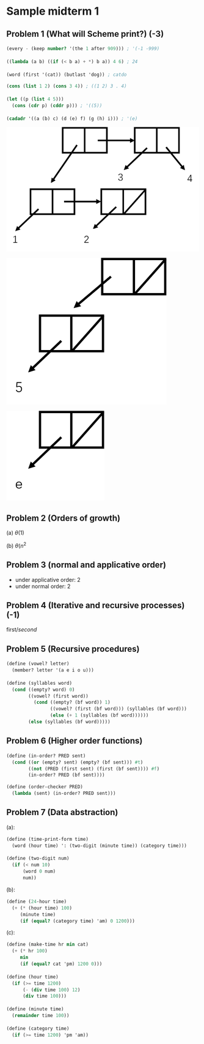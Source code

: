 # Sample midterm 1

## Problem 1 (What will Scheme print?) (-3)

```Scheme
(every - (keep number? '(the 1 after 909))) ; '(-1 -999)

((lambda (a b) ((if (< b a) + *) b a)) 4 6) ; 24

(word (first '(cat)) (butlast 'dog)) ; catdo
```

```Scheme
(cons (list 1 2) (cons 3 4)) ; ((1 2) 3 . 4)

(let ((p (list 4 5)))
  (cons (cdr p) (cddr p))) ; '((5))

(cadadr '((a (b) c) (d (e) f) (g (h) i))) ; '(e)
```

![problem1-1](images/problem1-1.png)

![problem1-2](images/problem1-2.png)

![problem1-3](images/problem1-3.png)

## Problem 2 (Orders of growth)

(a) $\theta(1)$

(b) $\theta(n^2$

## Problem 3 (normal and applicative order)

- under applicative order: 2
- under normal order: 2

## Problem 4 (Iterative and recursive processes) (-1)

first/_second_

## Problem 5 (Recursive procedures)

```Scheme
(define (vowel? letter)
  (member? letter '(a e i o u)))

(define (syllables word)
  (cond ((empty? word) 0)
        ((vowel? (first word))
          (cond ((empty? (bf word)) 1)
                ((vowel? (first (bf word))) (syllables (bf word)))
                (else (+ 1 (syllables (bf word))))))
        (else (syllables (bf word)))))
```

## Problem 6 (Higher order functions)

```Scheme
(define (in-order? PRED sent)
  (cond ((or (empty? sent) (empty? (bf sent))) #t)
        ((not (PRED (first sent) (first (bf sent)))) #f)
        (in-order? PRED (bf sent))))
```

```Scheme
(define (order-checker PRED)
  (lambda (sent) (in-order? PRED sent)))
```

## Problem 7 (Data abstraction)

(a):

```Scheme
(define (time-print-form time)
  (word (hour time) ': (two-digit (minute time)) (category time)))

(define (two-digit num)
  (if (< num 10)
      (word 0 num)
      num))
```

(b):

```Scheme
(define (24-hour time)
  (+ (* (hour time) 100)
     (minute time)
     (if (equal? (category time) 'am) 0 1200)))
```

(c):

```Scheme
(define (make-time hr min cat)
  (+ (* hr 100)
     min
     (if (equal? cat 'pm) 1200 0)))

(define (hour time)
  (if (>= time 1200)
      (- (div time 100) 12)
      (div time 100)))

(define (minute time)
  (remainder time 100))

(define (category time)
  (if (>= time 1200) 'pm 'am))
```
